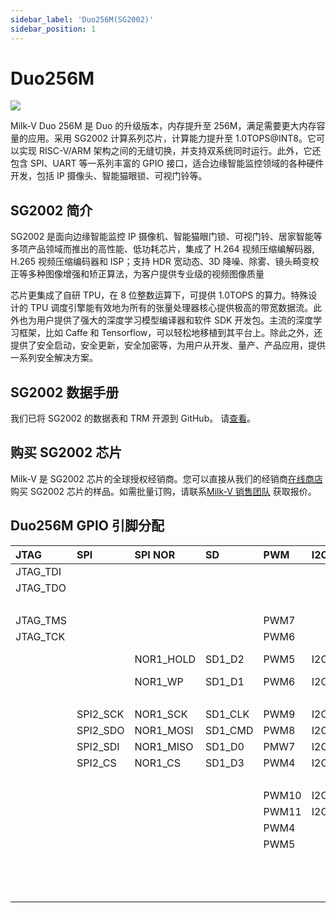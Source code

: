 ```yaml
---
sidebar_label: 'Duo256M(SG2002)'
sidebar_position: 1
---
```


# Duo256M

 <Image src='/docs/duo/duo256m-overview-v1.0.webp' maxWidth='70%' align='center' />

Milk-V Duo 256M 是 Duo 的升级版本，内存提升至 256M，满足需要更大内存容量的应用。采用 SG2002 计算系列芯片，计算能力提升至 1.0TOPS@INT8。它可以实现 RISC-V/ARM 架构之间的无缝切换，并支持双系统同时运行。此外，它还包含 SPI、UART 等一系列丰富的 GPIO 接口，适合边缘智能监控领域的各种硬件开发，包括 IP 摄像头、智能猫眼锁、可视门铃等。

## SG2002 简介

SG2002 是面向边缘智能监控 IP 摄像机、智能猫眼门锁、可视门铃、居家智能等多项产品领域而推出的高性能、低功耗芯片，集成了 H.264 视频压缩编解码器, H.265 视频压缩编码器和 ISP；支持 HDR 宽动态、3D 降噪、除雾、镜头畸变校正等多种图像增强和矫正算法，为客户提供专业级的视频图像质量

芯片更集成了自研 TPU，在 8 位整数运算下，可提供 1.0TOPS 的算力。特殊设计的 TPU 调度引擎能有效地为所有的张量处理器核心提供极高的带宽数据流。此外也为用户提供了强大的深度学习模型编译器和软件 SDK 开发包。主流的深度学习框架，比如 Caffe 和 Tensorflow，可以轻松地移植到其平台上。除此之外，还提供了安全启动，安全更新，安全加密等，为用户从开发、量产、产品应用，提供一系列安全解决方案。

## SG2002 数据手册

我们已将 SG2002 的数据表和 TRM 开源到 GitHub。 请[查看](https://github.com/milkv-duo/duo-files/tree/main/duo-256M/datasheet)。

## 购买 SG2002 芯片

Milk-V 是 SG2002 芯片的全球授权经销商。您可以直接从我们的经销商[在线商店](https://arace.tech/products/sophon-cv1800b-5pcs)购买 SG2002 芯片的样品。如需批量订购，请联系[Milk-V 销售团队](mailto:sales@milkv.io) 获取报价。

## Duo256M GPIO 引脚分配

<div className='gpio_style'>

| **JTAG** | **SPI**  | **SPI NOR** | **SD**  | **PWM** | **I2C**  | **UART**   | **NAME** | **PIN**                         | **PIN**                          | **NAME**    | **ADC**    | **SPI NOR** | **SPI NAND** | **EMMC**  |
|:---------|:---------|:------------|:--------|:--------|:---------|:-----------|---------:|:-------------------------------:|:--------------------------------:|:------------|:-----------|:------------|:-------------|:----------|
| JTAG_TDI |          |             |         |         |          | UART1/2_TX | GP0      | <div className='green'>1</div>  | <div className='red'>40</div>    | VBUS        |            |             |              |           |
| JTAG_TDO |          |             |         |         |          | UART1/2_RX | GP1      | <div className='green'>2</div>  | <div className='red'>39</div>    | VSYS        |            |             |              |           |
|          |          |             |         |         |          |            | GND      | <div className='black'>3</div>  | <div className='black'>38</div>  | GND         |            |             |              |           |
| JTAG_TMS |          |             |         | PWM7    |          | UART1_TX   | GP2      | <div className='green'>4</div>  | <div className='orange'>37</div> | 3V3_EN      |            |             |              |           |
| JTAG_TCK |          |             |         | PWM6    |          | UART1_RX   | GP3      | <div className='green'>5</div>  | <div className='green'>36</div>  | 3V3(OUT)    |            |             |              |           |
|          |          | NOR1_HOLD   | SD1_D2  | PWM5    | I2C1_SCL | UART2/3_TX | GP4      | <div className='green'>6</div>  | <div className='gray'>35</div>   | Boot Switch |            |             |              |           |
|          |          | NOR1_WP     | SD1_D1  | PWM6    | I2C1_SDA | UART2/3_RX | GP5      | <div className='green'>7</div>  | <div className='gray'>34</div>   | Audio Out   |            |             |              |           |
|          |          |             |         |         |          |            | GND      | <div className='black'>8</div>  | <div className='black'>33</div>  | GND         |            |             |              |           |
|          | SPI2_SCK | NOR1_SCK    | SD1_CLK | PWM9    | I2C3_SDA |            | GP6      | <div className='green'>9</div>  | <div className='green'>32</div>  | GP27        | ADC2(1.8V) |             |              |           |
|          | SPI2_SDO | NOR1_MOSI   | SD1_CMD | PWM8    | I2C3_SCL |            | GP7      | <div className='green'>10</div> | <div className='green'>31</div>  | GP26        | ADC1(1.8V) |             |              |           |
|          | SPI2_SDI | NOR1_MISO   | SD1_D0  | PMW7    | I2C1_SDA | UART3_RTS  | GP8      | <div className='green'>11</div> | <div className='orange'>30</div> | RUN         |            |             |              |           |
|          | SPI2_CS  | NOR1_CS     | SD1_D3  | PWM4    | I2C1_SCL | UART3_CTS  | GP9      | <div className='green'>12</div> | <div className='green'>29</div>  | GP22        |            |             |              |           |
|          |          |             |         |         |          |            | GND      | <div className='black'>13</div> | <div className='black'>28</div>  | GND         |            |             |              |           |
|          |          |             |         | PWM10   | I2C2_SDA |            | GP10     | <div className='green'>14</div> | <div className='green'>27</div>  | GP21        |            | NOR_HOLD    | NAND_HOLD    | EMMC_DAT2 |
|          |          |             |         | PWM11   | I2C2_SCL |            | GP11     | <div className='green'>15</div> | <div className='green'>26</div>  | GP20        |            | NOR_WP      | NAND_WP      | EMMC_DAT3 |
|          |          |             |         | PWM4    |          | UART0/1_TX | GP12     | <div className='green'>16</div> | <div className='green'>25</div>  | GP19        |            | NOR_MOSI    | NAND_MOSI    | EMMC_DAT0 |
|          |          |             |         | PWM5    |          | UART0/1_RX | GP13     | <div className='green'>17</div> | <div className='green'>24</div>  | GP18        |            | NOR_SCK     | NAND_SCK     | EMMC_CLK  |
|          |          |             |         |         |          |            | GND      | <div className='black'>18</div> | <div className='black'>23</div>  | GND         |            |             |              |           |
|          |          |             |         |         |          |            | GP14     | <div className='green'>19</div> | <div className='green'>22</div>  | GP17        |            | NOR_CS      | NAND_CS      | EMMC_DAT1 |
|          |          |             |         |         |          |            | GP15     | <div className='green'>20</div> | <div className='green'>21</div>  | GP16        |            | NOR_MISO    | NAND_MISO    | EMMC_CMD  |

</div>
